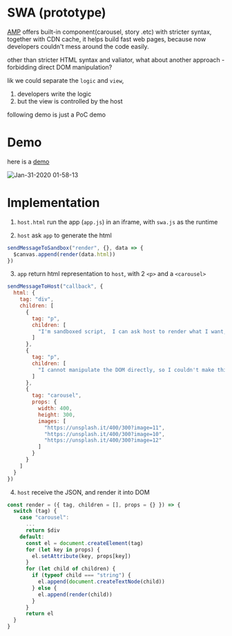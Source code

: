 # SWA (prototype)

[AMP](https://amp.dev/) offers built-in component(carousel, story .etc) with stricter syntax, together with CDN cache, it helps build fast web pages, because now developers couldn't mess around the code easily.

other than stricter HTML syntax and valiator,
what about another approach - forbidding direct DOM manipulation?

lik we could separate the `logic` and `view`,

1. developers write the logic
2. but the view is controlled by the host

following demo is just a PoC demo

# Demo

here is a [demo](https://sunderls.github.io/swa/demo/host.html)

![Jan-31-2020 01-58-13](https://user-images.githubusercontent.com/2394070/73471737-3123ae00-43cd-11ea-9d80-673c504a229f.gif)

# Implementation

1. `host.html` run the app (`app.js`) in an iframe, with `swa.js` as the runtime

2. `host` ask `app` to generate the html

```js
sendMessageToSandbox("render", {}, data => {
  $canvas.append(render(data.html))
})
```

3. `app` return html representation to `host`, with 2 `<p>` and a `<carousel>`

```js
sendMessageToHost("callback", {
  html: {
    tag: "div",
    children: [
      {
        tag: "p",
        children: [
          "I'm sandboxed script,  I can ask host to render what I want, like this built-in carousel"
        ]
      },
      {
        tag: "p",
        children: [
          "I cannot manipulate the DOM directly, so I couldn't make things too bad"
        ]
      },
      {
        tag: "carousel",
        props: {
          width: 400,
          height: 300,
          images: [
            "https://unsplash.it/400/300?image=11",
            "https://unsplash.it/400/300?image=10",
            "https://unsplash.it/400/300?image=12"
          ]
        }
      }
    ]
  }
})
```

4. `host` receive the JSON, and render it into DOM

```js
const render = ({ tag, children = [], props = {} }) => {
  switch (tag) {
    case "carousel":
      ...
      return $div
    default:
      const el = document.createElement(tag)
      for (let key in props) {
        el.setAttribute(key, props[key])
      }
      for (let child of children) {
        if (typeof child === "string") {
          el.append(document.createTextNode(child))
        } else {
          el.append(render(child))
        }
      }
      return el
  }
}
```
